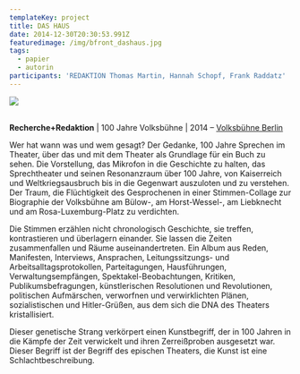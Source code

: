 ```yaml
---
templateKey: project
title: DAS HAUS
date: 2014-12-30T20:30:53.991Z
featuredimage: /img/bfront_dashaus.jpg
tags:
  - papier
  - autorin
participants: 'REDAKTION Thomas Martin, Hannah Schopf, Frank Raddatz'
---
```

![](/img/das-haus.jpg)

\
**Recherche+Redaktion** | 100 Jahre Volksbühne | 2014 – [Volksbühne Berlin](https://www.volksbuehne.adk.de/deutsch/100_jahre/ein_buch/index.html)

Wer hat wann was und wem gesagt? Der Gedanke, 100 Jahre Sprechen im Theater, über das und mit dem Theater als Grundlage für ein Buch zu sehen. Die Vorstellung, das Mikrofon in die Geschichte zu halten, das Sprechtheater und seinen Resonanzraum über 100 Jahre, von Kaiserreich und Weltkriegsausbruch bis in die Gegenwart auszuloten und zu verstehen. Der Traum, die Flüchtigkeit des Gesprochenen in einer Stimmen-Collage zur Biographie der Volksbühne am Bülow-, am Horst-Wessel-, am Liebknecht und am Rosa-Luxemburg-Platz zu verdichten. 

Die Stimmen erzählen nicht chronologisch Geschichte, sie treffen, kontrastieren und überlagern einander. Sie lassen die Zeiten zusammenfallen und Räume auseinandertreten. Ein Album aus Reden, Manifesten, Interviews, Ansprachen, Leitungssitzungs- und Arbeitsalltagsprotokollen, Parteitagungen, Hausführungen, Verwaltungsempfängen, Spektakel-Beobachtungen, Kritiken, Publikumsbefragungen, künstlerischen Resolutionen und Revolutionen, politischen Aufmärschen, verworfnen und verwirklichten Plänen, sozialistischen und Hitler-Grüßen, aus dem sich die DNA des Theaters kristallisiert. 

Dieser genetische Strang verkörpert einen Kunstbegriff, der in 100 Jahren in die Kämpfe der Zeit verwickelt und ihren Zerreißproben ausgesetzt war. Dieser Begriff ist der Begriff des epischen Theaters, die Kunst ist eine Schlachtbeschreibung.

